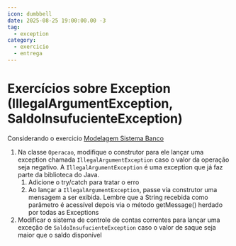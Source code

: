 ```yaml
---
icon: dumbbell
date: 2025-08-25 19:00:00.00 -3
tag:
  - exception
category:
  - exercicio
  - entrega
---
```


# Exercícios sobre Exception (IllegalArgumentException, SaldoInsufucienteException)

Considerando o exercicio [Modelagem Sistema Banco](./15_exercicio_Polimorfismo1.md)

1. Na classe `Operacao`, modifique o construtor para ele lançar uma exception chamada `IllegalArgumentException` caso o valor da operação seja negativo. A `IllegalArgumentException` é uma exception  que já faz parte da biblioteca do Java.
    1. Adicione o try/catch para tratar o erro
    2. Ao lançar a `IllegalArgumentException`, passe via construtor uma mensagem a ser exibida. Lembre que a String recebida como parâmetro é acessível depois via o método getMessage() herdado por todas as Exceptions
2. Modificar o sistema de controle de contas correntes para lançar uma exceção de `SaldoInsufucienteException` caso o valor de saque seja maior que o saldo disponível
